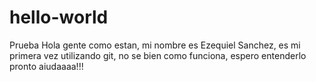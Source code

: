 # hello-world
Prueba
Hola gente como estan, mi nombre es Ezequiel Sanchez, es mi primera vez utilizando git, no se bien como funciona, espero entenderlo pronto aiudaaaa!!!
